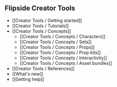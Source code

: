 ## Flipside Creator Tools

* [[Creator Tools /  Getting started]]
* [[Creator Tools /  Tutorials]]
* [[Creator Tools /  Concepts]]
  * [[Creator Tools / Concepts / Characters]]
  * [[Creator Tools / Concepts / Sets]]
  * [[Creator Tools / Concepts / Props]]
  * [[Creator Tools / Concepts / Prop kits]]
  * [[Creator Tools / Concepts / Interactivity]]
  * [[Creator Tools / Concepts / Asset bundles]]
* [[Creator Tools /  References]]
* [[What's new]]
* [[Getting help]]
